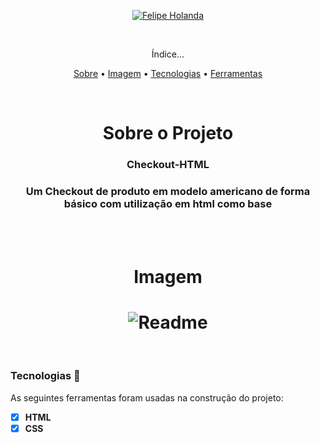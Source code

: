 <p align="center">
   <a href="https://www.linkedin.com/in/felipe-holanda-de-freitas-3a91281a2/">
      <img alt="Felipe Holanda" src="https://img.shields.io/badge/-Felipe Holanda-blue?style=flat&logo=Linkedin&logoColor=bluee" />
   </a>
</p>

<br>

<p align="center">Índice...</p>
<p align="center"><a href="#Sobre">Sobre</a> •
<a href="#Imagem">Imagem</a> • 
<a href="#Tecnologias">Tecnologias</a> • 
<a href="#Ferramentas">Ferramentas</a></p>

<br>

<h1 align="center">Sobre o Projeto</h1>

<h3 align="center"> Checkout-HTML</h3>
<h3 align="center">Um Checkout de produto em modelo americano de forma básico com utilização em html como base</h3>

<br><br>

<h1 align="center">Imagem</h1>

<h1 align="center">
   <img alt="Readme" title="Readme" src="" />
</h1>

<br>

 ### Tecnologias 🚀

  As seguintes ferramentas foram usadas na construção do projeto:

  - [x] **HTML**
  - [x] **CSS**
